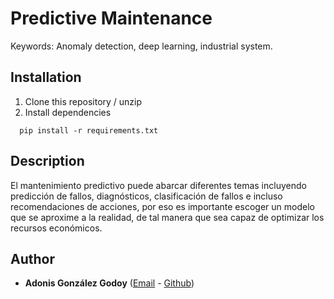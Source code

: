 # Predictive Maintenance

Keywords: Anomaly detection, deep learning, industrial system.

## Installation

1. Clone this repository / unzip
2. Install dependencies
 ```
   pip install -r requirements.txt
 ```
## Description

El mantenimiento predictivo puede abarcar diferentes temas incluyendo predicción de fallos, diagnósticos, clasificación 
de fallos e incluso recomendaciones de acciones, por eso es importante escoger un modelo que se aproxime a la realidad, 
de tal manera que sea capaz de optimizar los recursos económicos.

## Author
* **Adonis González Godoy** ([Email](adions025@gmail.com) - [Github](https://github.com/adions025))

